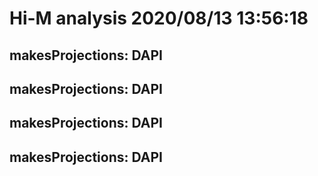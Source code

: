 # Hi-M analysis 2020/08/13 13:56:18
## makesProjections: DAPI

## makesProjections: DAPI

## makesProjections: DAPI

## makesProjections: DAPI

